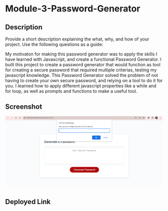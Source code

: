 # Module-3-Password-Generator

## Description

Provide a short description explaining the what, why, and how of your project. Use the following questions as a guide:

My motivaton for making this password generator was to apply the skills I have learned with Javascript, and create a functional Password Generator. 
I built this project to create a password generator that would function as tool for creating a secure password that required multiple criterias, testing my javascript knowledge.
This Password Generator solved the problem of not having to create your own secure password, and relying on a tool to do it for you.
I learned how to apply different javascript properties like a while and for loop, as well as prompts and functions to make a useful tool.



## Screenshot

![Password Generator Screenshot](assets/password%20generator.PNG)

## Deployed Link

